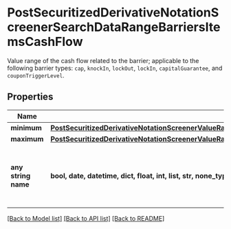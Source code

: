 # PostSecuritizedDerivativeNotationScreenerSearchDataRangeBarriersItemsCashFlow

Value range of the cash flow related to the barrier; applicable to the following barrier types: `cap`, `knockIn`, `lockOut`, `lockIn`, `capitalGuarantee`, and `couponTriggerLevel`.

## Properties
Name | Type | Description | Notes
------------ | ------------- | ------------- | -------------
**minimum** | [**PostSecuritizedDerivativeNotationScreenerValueRangesGetRequestDataKeyFiguresDeltaUnadjustedMinimum**](PostSecuritizedDerivativeNotationScreenerValueRangesGetRequestDataKeyFiguresDeltaUnadjustedMinimum.md) |  | [optional] 
**maximum** | [**PostSecuritizedDerivativeNotationScreenerValueRangesGetRequestDataKeyFiguresBreakEvenDistanceAbsoluteMaximum**](PostSecuritizedDerivativeNotationScreenerValueRangesGetRequestDataKeyFiguresBreakEvenDistanceAbsoluteMaximum.md) |  | [optional] 
**any string name** | **bool, date, datetime, dict, float, int, list, str, none_type** | any string name can be used but the value must be the correct type | [optional]

[[Back to Model list]](../README.md#documentation-for-models) [[Back to API list]](../README.md#documentation-for-api-endpoints) [[Back to README]](../README.md)


